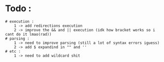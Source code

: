 # Todo : 
	# execution : 
		1 -> add redirections execution
		2 -> improve the && and || execution (idk how bracket works so i cant do it lmao(rad))
	# parsing : 
		1 -> need to improve parsing (still a lot of syntax errors iguess)
		2 -> add $ expandind in "" and ''
	# etc :
		1 -> need to add wildcard shit